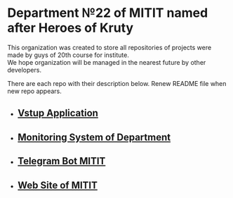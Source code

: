 # Department №22 of MITIT named after Heroes of Kruty 

This organization was created to store all repositories of projects were made by guys of 20th course for institute. <br>
We hope organization will be managed in the nearest future by other developers. <br>

There are each repo with their description below. Renew README file when new repo appears.

- ## [Vstup Application](https://github.com/MITIT-DEP22/vstup_application)

- ## [Monitoring System of Department](https://github.com/MITIT-DEP22/MonitoringSystem)

- ## [Telegram Bot MITIT](https://github.com/MITIT-DEP22/MititBotService)

- ## [Web Site of MITIT](https://github.com/MITIT-DEP22/MititWebsite)
  

